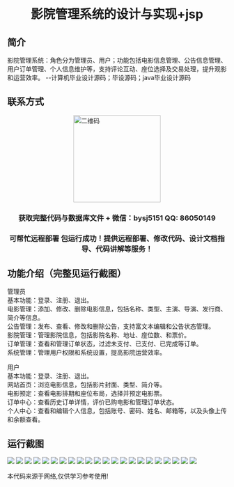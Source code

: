 <p><h1 align="center">影院管理系统的设计与实现+jsp</h1></p>

## 简介
影院管理系统：角色分为管理员、用户；功能包括电影信息管理、公告信息管理、用户订单管理、个人信息维护等，支持评论互动、座位选择及交易处理，提升观影和运营效率。    --计算机毕业设计源码；毕设源码；java毕业设计源码


## 联系方式
<img src="https://bs-1329754181.cos.ap-shanghai.myqcloud.com/wx.jpg" alt="二维码" style="display: block; margin: 0 auto;" width="200px">
<p><h3 align="center">获取完整代码与数据库文件 + 微信：bysj5151 QQ: 86050149</h3></p>
<p><h3 align="center">可帮忙远程部署 包运行成功！提供远程部署、修改代码、设计文档指导、代码讲解等服务！</h3></p>

## 功能介绍（完整见运行截图）
管理员  
基本功能：登录、注册、退出。  
电影管理：添加、修改、删除电影信息，包括名称、类型、主演、导演、发行商、简介等信息。  
公告管理：发布、查看、修改和删除公告，支持富文本编辑和公告状态管理。  
影院管理：管理影院信息，包括影院名称、地址、座位数、和票价。  
订单管理：查看和管理订单状态，过滤未支付、已支付、已完成等订单。  
系统管理：管理用户权限和系统设置，提高影院运营效率。

用户  
基本功能：登录、注册、退出。  
网站首页：浏览电影信息，包括影片封面、类型、简介等。  
电影预定：查看电影排期和座位布局，选择并预定电影票。  
订单中心：查看历史订单详情，评价已购电影和管理订单状态。  
个人中心：查看和编辑个人信息，包括账号、密码、姓名、邮箱等，以及头像上传和余额查看。


## 运行截图
![](https://bs-1329754181.cos.ap-shanghai.myqcloud.com/ssm/CinemaManagementSystemJsp/img/001.jpg)
![](https://bs-1329754181.cos.ap-shanghai.myqcloud.com/ssm/CinemaManagementSystemJsp/img/002.jpg)
![](https://bs-1329754181.cos.ap-shanghai.myqcloud.com/ssm/CinemaManagementSystemJsp/img/003.jpg)
![](https://bs-1329754181.cos.ap-shanghai.myqcloud.com/ssm/CinemaManagementSystemJsp/img/004.jpg)
![](https://bs-1329754181.cos.ap-shanghai.myqcloud.com/ssm/CinemaManagementSystemJsp/img/005.jpg)
![](https://bs-1329754181.cos.ap-shanghai.myqcloud.com/ssm/CinemaManagementSystemJsp/img/006.jpg)
![](https://bs-1329754181.cos.ap-shanghai.myqcloud.com/ssm/CinemaManagementSystemJsp/img/007.jpg)
![](https://bs-1329754181.cos.ap-shanghai.myqcloud.com/ssm/CinemaManagementSystemJsp/img/008.jpg)
![](https://bs-1329754181.cos.ap-shanghai.myqcloud.com/ssm/CinemaManagementSystemJsp/img/009.jpg)
![](https://bs-1329754181.cos.ap-shanghai.myqcloud.com/ssm/CinemaManagementSystemJsp/img/010.jpg)
![](https://bs-1329754181.cos.ap-shanghai.myqcloud.com/ssm/CinemaManagementSystemJsp/img/011.jpg)
![](https://bs-1329754181.cos.ap-shanghai.myqcloud.com/ssm/CinemaManagementSystemJsp/img/012.jpg)
![](https://bs-1329754181.cos.ap-shanghai.myqcloud.com/ssm/CinemaManagementSystemJsp/img/013.jpg)
![](https://bs-1329754181.cos.ap-shanghai.myqcloud.com/ssm/CinemaManagementSystemJsp/img/014.jpg)
![](https://bs-1329754181.cos.ap-shanghai.myqcloud.com/ssm/CinemaManagementSystemJsp/img/015.jpg)
![](https://bs-1329754181.cos.ap-shanghai.myqcloud.com/ssm/CinemaManagementSystemJsp/img/016.jpg)
![](https://bs-1329754181.cos.ap-shanghai.myqcloud.com/ssm/CinemaManagementSystemJsp/img/017.jpg)
![](https://bs-1329754181.cos.ap-shanghai.myqcloud.com/ssm/CinemaManagementSystemJsp/img/018.jpg)
![](https://bs-1329754181.cos.ap-shanghai.myqcloud.com/ssm/CinemaManagementSystemJsp/img/019.jpg)
![](https://bs-1329754181.cos.ap-shanghai.myqcloud.com/ssm/CinemaManagementSystemJsp/img/020.jpg)
![](https://bs-1329754181.cos.ap-shanghai.myqcloud.com/ssm/CinemaManagementSystemJsp/img/021.jpg)
![](https://bs-1329754181.cos.ap-shanghai.myqcloud.com/ssm/CinemaManagementSystemJsp/img/022.jpg)

<p>本代码来源于网络,仅供学习参考使用!</p>
